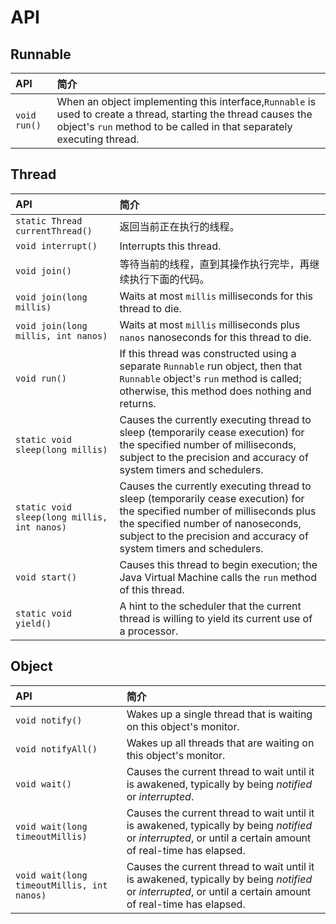 # API

## Runnable

| API | 简介 |
| :--- | :--- |
| `void run()` | When an object implementing this interface,`Runnable` is used to create a thread, starting the thread causes the object's `run` method to be called in that separately executing thread. |

## Thread

| API | 简介 |
| :--- | :--- |
| `static Thread currentThread()` | 返回当前正在执行的线程。 |
| `void interrupt()` | Interrupts this thread. |
| `void join()` | 等待当前的线程，直到其操作执行完毕，再继续执行下面的代码。 |
| `void join(long millis)` | Waits at most `millis` milliseconds for this thread to die. |
| `void join(long millis, int nanos)` | Waits at most `millis` milliseconds plus `nanos` nanoseconds for this thread to die. |
| `void run()` | If this thread was constructed using a separate `Runnable` run object, then that `Runnable` object's `run` method is called; otherwise, this method does nothing and returns. |
| `static void sleep(long millis)` | Causes the currently executing thread to sleep \(temporarily cease execution\) for the specified number of milliseconds, subject to the precision and accuracy of system timers and schedulers. |
| `static void sleep(long millis, int nanos)` | Causes the currently executing thread to sleep \(temporarily cease execution\) for the specified number of milliseconds plus the specified number of nanoseconds, subject to the precision and accuracy of system timers and schedulers. |
| `void start()` | Causes this thread to begin execution; the Java Virtual Machine calls the `run` method of this thread. |
| `static void yield()` | A hint to the scheduler that the current thread is willing to yield its current use of a processor. |

## Object

| API | 简介 |
| :--- | :--- |
| `void notify()` | Wakes up a single thread that is waiting on this object's monitor. |
| `void notifyAll()` | Wakes up all threads that are waiting on this object's monitor. |
| `void wait()` | Causes the current thread to wait until it is awakened, typically by being _notified_ or _interrupted_. |
| `void wait(long timeoutMillis)` | Causes the current thread to wait until it is awakened, typically by being _notified_ or _interrupted_, or until a certain amount of real-time has elapsed. |
| `void wait(long timeoutMillis, int nanos)` | Causes the current thread to wait until it is awakened, typically by being _notified_ or _interrupted_, or until a certain amount of real-time has elapsed. |











